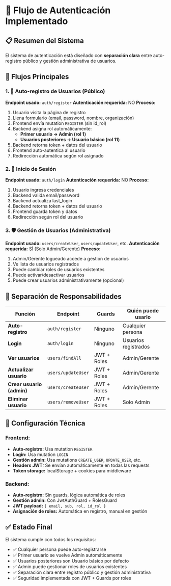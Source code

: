# 🔐 Flujo de Autenticación Implementado

## 📋 **Resumen del Sistema**

El sistema de autenticación está diseñado con **separación clara** entre auto-registro público y gestión administrativa de usuarios.

## 🔄 **Flujos Principales**

### **1. 👤 Auto-registro de Usuarios (Público)**

**Endpoint usado:** `auth/register`
**Autenticación requerida:** NO
**Proceso:**
1. Usuario visita la página de registro
2. Llena formulario (email, password, nombre, organización)
3. Frontend envía mutation `REGISTER` (sin id_rol)
4. Backend asigna rol automáticamente:
   - **Primer usuario → Admin (rol 1)**
   - **Usuarios posteriores → Usuario básico (rol 11)**
5. Backend retorna token + datos del usuario
6. Frontend auto-autentica al usuario
7. Redirección automática según rol asignado

### **2. 🔑 Inicio de Sesión**

**Endpoint usado:** `auth/login`
**Autenticación requerida:** NO
**Proceso:**
1. Usuario ingresa credenciales
2. Backend valida email/password
3. Backend actualiza last_login
4. Backend retorna token + datos del usuario
5. Frontend guarda token y datos
6. Redirección según rol del usuario

### **3. 🛡️ Gestión de Usuarios (Administrativa)**

**Endpoint usado:** `users/createUser`, `users/updateUser`, etc.
**Autenticación requerida:** SÍ (Solo Admin/Gerente)
**Proceso:**
1. Admin/Gerente logueado accede a gestión de usuarios
2. Ve lista de usuarios registrados
3. Puede cambiar roles de usuarios existentes
4. Puede activar/desactivar usuarios
5. Puede crear usuarios administrativamente (opcional)

## 🎯 **Separación de Responsabilidades**

| Función | Endpoint | Guards | Quién puede usarlo |
|---------|----------|--------|--------------------|
| **Auto-registro** | `auth/register` | Ninguno | Cualquier persona |
| **Login** | `auth/login` | Ninguno | Usuarios registrados |
| **Ver usuarios** | `users/findAll` | JWT + Roles | Admin/Gerente |
| **Actualizar usuario** | `users/updateUser` | JWT + Roles | Admin/Gerente |
| **Crear usuario (admin)** | `users/createUser` | JWT + Roles | Admin/Gerente |
| **Eliminar usuario** | `users/removeUser` | JWT + Roles | Solo Admin |

## 🔧 **Configuración Técnica**

### **Frontend:**
- **Auto-registro:** Usa mutation `REGISTER`
- **Login:** Usa mutation `LOGIN`
- **Gestión admin:** Usa mutations `CREATE_USER`, `UPDATE_USER`, etc.
- **Headers JWT:** Se envían automáticamente en todas las requests
- **Token storage:** localStorage + cookies para middleware

### **Backend:**
- **Auto-registro:** Sin guards, lógica automática de roles
- **Gestión admin:** Con JwtAuthGuard + RolesGuard
- **JWT payload:** `{ email, sub, rol, id_rol }`
- **Asignación de roles:** Automática en registro, manual en gestión

## ✅ **Estado Final**

El sistema cumple con todos los requisitos:
- ✅ Cualquier persona puede auto-registrarse
- ✅ Primer usuario se vuelve Admin automáticamente
- ✅ Usuarios posteriores son Usuario básico por defecto
- ✅ Admin puede gestionar roles de usuarios existentes
- ✅ Separación clara entre registro público y gestión administrativa
- ✅ Seguridad implementada con JWT + Guards por roles 